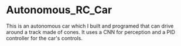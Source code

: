# Autonomous_RC_Car
This is an autonomous car which I built and programed that can drive around a track made of cones. It uses a CNN for perception and a PID controller for the car's controls.
